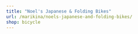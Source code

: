 ```yaml
---
title: "Noel's Japanese & Folding Bikes"
url: /marikina/noels-japanese-and-folding-bikes/
shop: bicycle
---
```

